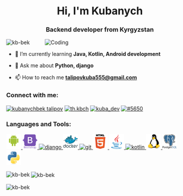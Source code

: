 
<h1 align="center">Hi, I'm Kubanych</h1>
<h3 align="center">Backend developer from Kyrgyzstan</h3>
<img align="right" alt="Coding" width="400" src="https://l-a-b-a.com/uploads/blog/media/39/0bc09ea685c4d17022b55a7daaf8b8fbb855caf4.gif">

<p align="left"> <img src="https://komarev.com/ghpvc/?username=kb-bek&label=Profile%20views&color=0e75b6&style=flat" alt="kb-bek" /> </p>

- 🌱 I’m currently learning **Java, Kotlin, Android development**

- 💬 Ask me about **Python, django**

- 📫 How to reach me **talipovkuba555@gmail.com**

<h3 align="left">Connect with me:</h3>
<p align="left">
<a href="https://linkedin.com/in/kubanychbek talipov" target="blank"><img align="center" src="https://raw.githubusercontent.com/rahuldkjain/github-profile-readme-generator/master/src/images/icons/Social/linked-in-alt.svg" alt="kubanychbek talipov" height="30" width="40" /></a>
<a href="https://instagram.com/th.kbch" target="blank"><img align="center" src="https://raw.githubusercontent.com/rahuldkjain/github-profile-readme-generator/master/src/images/icons/Social/instagram.svg" alt="th.kbch" height="30" width="40" /></a>
<a href="https://www.leetcode.com/kuba_dev" target="blank"><img align="center" src="https://raw.githubusercontent.com/rahuldkjain/github-profile-readme-generator/master/src/images/icons/Social/leet-code.svg" alt="kuba_dev" height="30" width="40" /></a>
<a href="https://discord.gg/#5650" target="blank"><img align="center" src="https://raw.githubusercontent.com/rahuldkjain/github-profile-readme-generator/master/src/images/icons/Social/discord.svg" alt="#5650" height="30" width="40" /></a>
</p>

<h3 align="left">Languages and Tools:</h3>
<p align="left"> <a href="https://developer.android.com" target="_blank" rel="noreferrer"> <img src="https://raw.githubusercontent.com/devicons/devicon/master/icons/android/android-original-wordmark.svg" alt="android" width="40" height="40"/> </a> <a href="https://getbootstrap.com" target="_blank" rel="noreferrer"> <img src="https://raw.githubusercontent.com/devicons/devicon/master/icons/bootstrap/bootstrap-plain-wordmark.svg" alt="bootstrap" width="40" height="40"/> </a> <a href="https://www.djangoproject.com/" target="_blank" rel="noreferrer"> <img src="https://cdn.worldvectorlogo.com/logos/django.svg" alt="django" width="40" height="40"/> </a> <a href="https://www.docker.com/" target="_blank" rel="noreferrer"> <img src="https://raw.githubusercontent.com/devicons/devicon/master/icons/docker/docker-original-wordmark.svg" alt="docker" width="40" height="40"/> </a> <a href="https://git-scm.com/" target="_blank" rel="noreferrer"> <img src="https://www.vectorlogo.zone/logos/git-scm/git-scm-icon.svg" alt="git" width="40" height="40"/> </a> <a href="https://www.w3.org/html/" target="_blank" rel="noreferrer"> <img src="https://raw.githubusercontent.com/devicons/devicon/master/icons/html5/html5-original-wordmark.svg" alt="html5" width="40" height="40"/> </a> <a href="https://www.java.com" target="_blank" rel="noreferrer"> <img src="https://raw.githubusercontent.com/devicons/devicon/master/icons/java/java-original.svg" alt="java" width="40" height="40"/> </a> <a href="https://kotlinlang.org" target="_blank" rel="noreferrer"> <img src="https://www.vectorlogo.zone/logos/kotlinlang/kotlinlang-icon.svg" alt="kotlin" width="40" height="40"/> </a> <a href="https://www.linux.org/" target="_blank" rel="noreferrer"> <img src="https://raw.githubusercontent.com/devicons/devicon/master/icons/linux/linux-original.svg" alt="linux" width="40" height="40"/> </a> <a href="https://www.postgresql.org" target="_blank" rel="noreferrer"> <img src="https://raw.githubusercontent.com/devicons/devicon/master/icons/postgresql/postgresql-original-wordmark.svg" alt="postgresql" width="40" height="40"/> </a> <a href="https://www.python.org" target="_blank" rel="noreferrer"> <img src="https://raw.githubusercontent.com/devicons/devicon/master/icons/python/python-original.svg" alt="python" width="40" height="40"/> </a> </p>

<p><img align="left" src="https://github-readme-stats.vercel.app/api/top-langs?username=kb-bek&show_icons=true&locale=en&layout=compact" alt="kb-bek" /></p>

<p>&nbsp;<img align="center" src="https://github-readme-stats.vercel.app/api?username=kb-bek&show_icons=true&locale=en" alt="kb-bek" /></p>

<p><img align="center" src="https://github-readme-streak-stats.herokuapp.com/?user=kb-bek&" alt="kb-bek" /></p>


